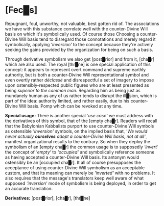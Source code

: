 # [Fec█s]


Repugnant, foul, unworthy, not valuable, best gotten rid of.  The associations we have with this substance correlate well with the counter-Divine Will basis on which it's symbolically used.  Of course those Choosing a counter-Divine Will basis tend to disregard those connotations and merely regard it symbolically, applying *'inversion'* to the concept because they're actively seeking the gains provided by the organization for being on such a basis.

Through derivative symbolism we also get [post█rior] and from it, [cha█r] which are also used.  The royal [thr█ne] is one special application of this concept: it appears to represent overt command and supreme earthly authority, but is both a counter-Divine Will representational symbol and even overtly rather *déclassé* and disrespectful a set of imagery to impose upon ostensibly-respected public figures who are at least presented as being *superior to the common man.*  Regarding him as being just as mundanely human as any of us rather tends to disrupt the ill█sion, which is part of the idea: authority limited, and rather easily, due to his counter-Divine Will basis.  Pomp which can be revoked at any time.

**Special usage:**  There is another special *'use case'* we must address with the derivatives of this symbol, that of the [empty cha█r].  Readers will recall that the Babylonian Kabbalists purport to use counter-Divine Will symbols as ostensible *'inversion'* symbols, on the implied basis that, *'We would never actually* ***ourselves*** *adopt a counter-Divine Will basis, not at all'*, manifest organizational results to the contrary.  So when they deploy the symbolism of an [empty cha█r] the common usage is to supposedly *'invert'* the concept of *'empty'* to *'occupied'* and symbolically reference someone as having accepted a counter-Divine Will basis.  Its antonym would ostensibly be an [occupied cha█r].  It all of course presupposes the acceptance of using counter-Divine Will symbolism as an acceptable custom, and that its meaning can merely be *'inverted'* with no problems.  It also requires that the message's translators keep well aware of what supposed *'inversion'* mode of symbolism is being deployed, in order to get an accurate translation.


**Derivatives:** [post█rior], [cha█r], [thr█ne]